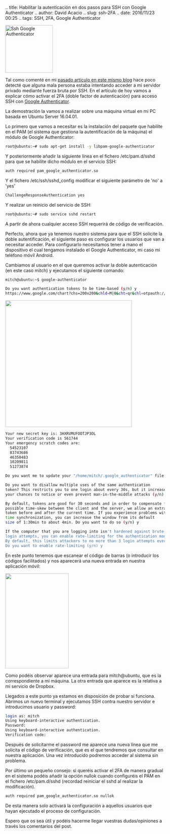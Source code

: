 .. title: Habilitar la autenticación en dos pasos para SSH con Google Authenticator
.. author: David Acacio 
.. slug: ssh-2FA
.. date: 2016/11/23 00:25
.. tags: SSH, 2FA, Google Authenticator

<img src='https://cloud.githubusercontent.com/assets/2761032/19434535/4c54eb54-9466-11e6-8a7b-4aa4459dc02f.png' alt='Ssh Google Authenticator' class='align-right' height='150' width='150'/>

Tal como comenté en mi [pasado artículo en este mismo blog](http://www.entredevyops.es/posts/fail2ban-ssh.html) hace poco detecté que alguna mala persona estaba intentando acceder a mi servidor privado mediante fuerza bruta por SSH. En el artículo de hoy vamos a explicar cómo activar el 2FA (doble factor de autenticación) para acceso SSH con [Google Authenticator](https://play.google.com/store/apps/details?id=com.google.android.apps.authenticator2). 

<!-- TEASER_END -->

La demostración la vamos a realizar sobre una máquina virtual en mi PC basada en Ubuntu Server 16.04.01.

Lo primero que vamos a necesitar es la instalación del paquete que habilite en el PAM (el sistema que gestiona la autentificación de la máquina) el módulo de Google Authenticator:

```Bash
root@ubuntu:~# sudo apt-get install -y libpam-google-authenticator
```

Y posteriormente añadir la siguiente línea en el fichero /etc/pam.d/sshd para que se habilite dicho módulo en el servicio SSH:
```bash
auth required pam_google_authenticator.so
```

Y el fichero /etc/ssh/sshd_config modificar el siguiente parámetro de 'no' a 'yes'
```bash
ChallengeResponseAuthentication yes
```

Y realizar un reinicio del servicio de SSH:
```bash
root@ubuntu:~# sudo service sshd restart
```

A partir de ahora cualquier acceso SSH requerirá de código de verificación.

Perfecto, ahora que ya tenemos nuestro sistema para que el SSH solicite la doble autentificación, el siguiente paso es configurar los usuarios que van a necesitar acceder. Para configurarlo necesitamos tener a mano el dispositivo el cual tengamos instalado el Google Authenticator, mi caso mi teléfono móvil Android.

Cambiamos al usuario en el que queremos activar la doble autenticación (en este caso mitch) y ejecutamos el siguiente comando:

```bash
mitch@ubuntu:~$ google-authenticator

Do you want authentication tokens to be time-based (y/n) y
https://www.google.com/chart?chs=200x200&chld=M|0&cht=qr&chl=otpauth://totp/mitch@ubuntu%3Fsecret%3D3HXRVMUFOOTJP3OL
```
<img src='https://cloud.githubusercontent.com/assets/2761032/19431270/1c056f0e-9458-11e6-83d3-4092efbe9dfc.JPG' class='align-center' height='400' width='400'/>

```bash 
Your new secret key is: 3HXRVMUFOOTJP3OL
Your verification code is 561744
Your emergency scratch codes are:
  54523107
  83743686
  46350483
  10209811
  51273874

Do you want me to update your "/home/mitch/.google_authenticator" file (y/n) y

Do you want to disallow multiple uses of the same authentication
token? This restricts you to one login about every 30s, but it increases
your chances to notice or even prevent man-in-the-middle attacks (y/n) y

By default, tokens are good for 30 seconds and in order to compensate for
possible time-skew between the client and the server, we allow an extra
token before and after the current time. If you experience problems with poor
time synchronization, you can increase the window from its default
size of 1:30min to about 4min. Do you want to do so (y/n) y

If the computer that you are logging into isn't hardened against brute-force
login attempts, you can enable rate-limiting for the authentication module.
By default, this limits attackers to no more than 3 login attempts every 30s.
Do you want to enable rate-limiting (y/n) y
```
En este punto tenemos que escanear el código de barras (o introducir los códigos facilitados) y nos aparecerá una nueva entrada en nuestra aplicación móvil:

<img src='https://cloud.githubusercontent.com/assets/2761032/20249685/cdccac0a-a9fe-11e6-9cd4-09cdf981ec34.png' class='align-center' height='300' width='200'/>

Como podéis observar aparece una entrada para mitch@ubuntu, que es la correspondiente a mi máquina. La otra entrada que aparece es la relativa a mi servicio de Dropbox.

Llegados a este punto ya estamos en disposición de probar si funciona. Abrimos un nuevo terminal y ejecutamos SSH contra nuestro servidor e introducimos usuario y password:

```bash
login as: mitch
Using keyboard-interactive authentication.
Password:
Using keyboard-interactive authentication.
Verification code:
```

Después de solicitarme el password me aparece una nueva línea que me solicita el código de verificación, que es el que tendremos que consultar en nuestra aplicación. Una vez introducido podremos acceder al sistema sin problema. 

Por último un pequeño consejo: si queréis activar el 2FA de manera gradual en el sistema podéis añadir la opción nullok cuando configuréis el PAM en el fichero /etc/pam.d/sshd (recordad reiniciar el sshd al realizar la modificación).
```bash
auth required pam_google_authenticator.so nullok
```
De esta manera solo activará la configuración a aquellos usuarios que hayan ejecutado el proceso de configuración.

Espero que os sea útil y podéis hacerme llegar vuestras dudas/opiniones a través los comentarios del post.
